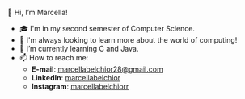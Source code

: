  👋 Hi, I’m Marcella!
 
- 🎓 I'm in my second semester of Computer Science. 
- 💞️ I'm always looking to learn more about the world of computing!
- 🌱 I’m currently learning C and Java.
- 📫 How to reach me:
  - **E-mail**: marcellabelchior28@gmail.com
  - **LinkedIn**: [marcellabelchior](https://www.linkedin.com/in/marcella-santos-belchior/)
  - **Instagram**: [marcellabelchiorr](https://www.instagram.com/marcellabelchiorr/)

<!---
marcellasb28/marcellasb28 is a ✨ special ✨ repository because its `README.md` (this file) appears on your GitHub profile.
You can click the Preview link to take a look at your changes.
--->


